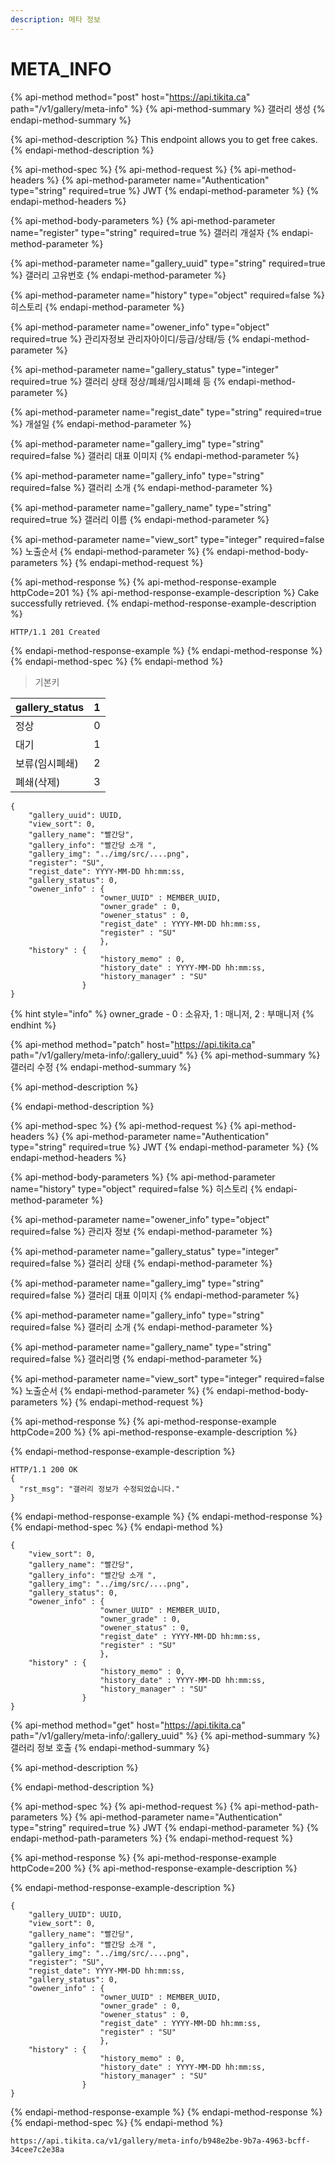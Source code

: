 ```yaml
---
description: 메타 정보
---
```


# META\_INFO

{% api-method method="post" host="https://api.tikita.ca" path="/v1/gallery/meta-info" %}
{% api-method-summary %}
갤러리 생성 
{% endapi-method-summary %}

{% api-method-description %}
This endpoint allows you to get free cakes.
{% endapi-method-description %}

{% api-method-spec %}
{% api-method-request %}
{% api-method-headers %}
{% api-method-parameter name="Authentication" type="string" required=true %}
JWT
{% endapi-method-parameter %}
{% endapi-method-headers %}

{% api-method-body-parameters %}
{% api-method-parameter name="register" type="string" required=true %}
갤러리 개설자 
{% endapi-method-parameter %}

{% api-method-parameter name="gallery\_uuid" type="string" required=true %}
갤러리 고유번호 
{% endapi-method-parameter %}

{% api-method-parameter name="history" type="object" required=false %}
히스토리 
{% endapi-method-parameter %}

{% api-method-parameter name="owener\_info" type="object" required=true %}
관리자정보 관리자아이디/등급/상태/등
{% endapi-method-parameter %}

{% api-method-parameter name="gallery\_status" type="integer" required=true %}
갤러리 상태 정상/폐쇄/임시폐쇄 등 
{% endapi-method-parameter %}

{% api-method-parameter name="regist\_date" type="string" required=true %}
개설일 
{% endapi-method-parameter %}

{% api-method-parameter name="gallery\_img" type="string" required=false %}
갤러리 대표 이미지 
{% endapi-method-parameter %}

{% api-method-parameter name="gallery\_info" type="string" required=false %}
갤러리 소개 
{% endapi-method-parameter %}

{% api-method-parameter name="gallery\_name" type="string" required=true %}
갤러리 이름 
{% endapi-method-parameter %}

{% api-method-parameter name="view\_sort" type="integer" required=false %}
노출순서 
{% endapi-method-parameter %}
{% endapi-method-body-parameters %}
{% endapi-method-request %}

{% api-method-response %}
{% api-method-response-example httpCode=201 %}
{% api-method-response-example-description %}
Cake successfully retrieved.
{% endapi-method-response-example-description %}

```
HTTP/1.1 201 Created
```
{% endapi-method-response-example %}
{% endapi-method-response %}
{% endapi-method-spec %}
{% endapi-method %}

> 기본키

| gallery\_status | 1 |
| :--- | :--- |
| 정상  | 0 |
| 대기  | 1 |
| 보류\(임시폐쇄\)  | 2 |
| 폐쇄\(삭제\) | 3 |

```text
{
    "gallery_uuid": UUID,
    "view_sort": 0,
    "gallery_name": "빨간당",
    "gallery_info": "빨간당 소개 ",
    "gallery_img": "../img/src/....png",
    "register": "SU",
    "regist_date": YYYY-MM-DD hh:mm:ss,
    "gallery_status": 0,
    "owener_info" : {
                    "owner_UUID" : MEMBER_UUID,
                    "owner_grade" : 0,
                    "owener_status" : 0,
                    "regist_date" : YYYY-MM-DD hh:mm:ss,
                    "register" : "SU"
                    },
    "history" : {
                    "history_memo" : 0,
                    "history_date" : YYYY-MM-DD hh:mm:ss,
                    "history_manager" : "SU"
                }
}
```

{% hint style="info" %}
owner\_grade - 0 : 소유자, 1 : 매니저, 2 : 부매니저 
{% endhint %}

{% api-method method="patch" host="https://api.tikita.ca" path="/v1/gallery/meta-info/:gallery\_uuid" %}
{% api-method-summary %}
갤러리 수정 
{% endapi-method-summary %}

{% api-method-description %}

{% endapi-method-description %}

{% api-method-spec %}
{% api-method-request %}
{% api-method-headers %}
{% api-method-parameter name="Authentication" type="string" required=true %}
JWT
{% endapi-method-parameter %}
{% endapi-method-headers %}

{% api-method-body-parameters %}
{% api-method-parameter name="history" type="object" required=false %}
히스토리 
{% endapi-method-parameter %}

{% api-method-parameter name="owener\_info" type="object" required=false %}
관리자 정보 
{% endapi-method-parameter %}

{% api-method-parameter name="gallery\_status" type="integer" required=false %}
갤러리 상태 
{% endapi-method-parameter %}

{% api-method-parameter name="gallery\_img" type="string" required=false %}
갤러리 대표 이미지 
{% endapi-method-parameter %}

{% api-method-parameter name="gallery\_info" type="string" required=false %}
갤러리 소개 
{% endapi-method-parameter %}

{% api-method-parameter name="gallery\_name" type="string" required=false %}
갤러리명 
{% endapi-method-parameter %}

{% api-method-parameter name="view\_sort" type="integer" required=false %}
노출순서 
{% endapi-method-parameter %}
{% endapi-method-body-parameters %}
{% endapi-method-request %}

{% api-method-response %}
{% api-method-response-example httpCode=200 %}
{% api-method-response-example-description %}

{% endapi-method-response-example-description %}

```
HTTP/1.1 200 OK
{
  "rst_msg": "갤러리 정보가 수정되었습니다."
}
```
{% endapi-method-response-example %}
{% endapi-method-response %}
{% endapi-method-spec %}
{% endapi-method %}

```text
{
    "view_sort": 0,
    "gallery_name": "빨간당",
    "gallery_info": "빨간당 소개 ",
    "gallery_img": "../img/src/....png",
    "gallery_status": 0,
    "owener_info" : {
                    "owner_UUID" : MEMBER_UUID,
                    "owner_grade" : 0,
                    "owener_status" : 0,
                    "regist_date" : YYYY-MM-DD hh:mm:ss,
                    "register" : "SU"
                    },
    "history" : {
                    "history_memo" : 0,
                    "history_date" : YYYY-MM-DD hh:mm:ss,
                    "history_manager" : "SU"
                }
}
```

{% api-method method="get" host="https://api.tikita.ca" path="/v1/gallery/meta-info/:gallery\_uuid" %}
{% api-method-summary %}
갤러리 정보 호출 
{% endapi-method-summary %}

{% api-method-description %}

{% endapi-method-description %}

{% api-method-spec %}
{% api-method-request %}
{% api-method-path-parameters %}
{% api-method-parameter name="Authentication" type="string" required=true %}
JWT
{% endapi-method-parameter %}
{% endapi-method-path-parameters %}
{% endapi-method-request %}

{% api-method-response %}
{% api-method-response-example httpCode=200 %}
{% api-method-response-example-description %}

{% endapi-method-response-example-description %}

```
{
    "gallery_UUID": UUID,
    "view_sort": 0,
    "gallery_name": "빨간당",
    "gallery_info": "빨간당 소개 ",
    "gallery_img": "../img/src/....png",
    "register": "SU",
    "regist_date": YYYY-MM-DD hh:mm:ss,
    "gallery_status": 0,
    "owener_info" : {
                    "owner_UUID" : MEMBER_UUID,
                    "owner_grade" : 0,
                    "owener_status" : 0,
                    "regist_date" : YYYY-MM-DD hh:mm:ss,
                    "register" : "SU"
                    },
    "history" : {
                    "history_memo" : 0,
                    "history_date" : YYYY-MM-DD hh:mm:ss,
                    "history_manager" : "SU"
                }
}
```
{% endapi-method-response-example %}
{% endapi-method-response %}
{% endapi-method-spec %}
{% endapi-method %}

```text
https://api.tikita.ca/v1/gallery/meta-info/b948e2be-9b7a-4963-bcff-34cee7c2e38a
```



